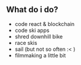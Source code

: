 ## What do i do? 

- code react & blockchain
- code ski apps 
- shred downhill bike
- race skis 
- sail (but not so often :< ) 
- filmmaking a little bit 


